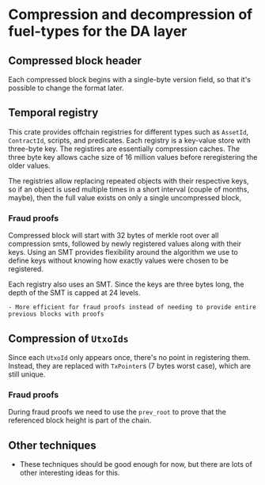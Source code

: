 # Compression and decompression of fuel-types for the DA layer

## Compressed block header

Each compressed block begins with a single-byte version field, so that it's possible to change the format later.

## Temporal registry

This crate provides offchain registries for different types such as `AssetId`, `ContractId`, scripts, and predicates. Each registry is a key-value store with three-byte key. The registires are essentially compression caches. The three byte key allows cache size of 16 million values before reregistering the older values.

The registries allow replacing repeated objects with their respective keys, so if an object
is used multiple times in a short interval (couple of months, maybe), then the full value
exists on only a single uncompressed block,

### Fraud proofs

Compressed block will start with 32 bytes of merkle root over all compression smts, followed by newly registered values along with their keys. Using an SMT provides flexibility around the algorithm we use to define keys without knowing how exactly values were chosen to be registered.
    
Each registry also uses an SMT. Since the keys are three bytes long, the depth of the SMT is capped at 24 levels. 

    
    - More efficient for fraud proofs instead of needing to provide entire previous blocks with proofs

## Compression of `UtxoIds`

Since each `UtxoId` only appears once, there's no point in registering them. Instead, they are replaced with `TxPointer`s (7 bytes worst case), which are still unique.

### Fraud proofs

During fraud proofs we need to use the `prev_root` to prove that the referenced block height is part of the chain.

## Other techniques

- These techniques should be good enough for now, but there are lots of other interesting ideas for this.
